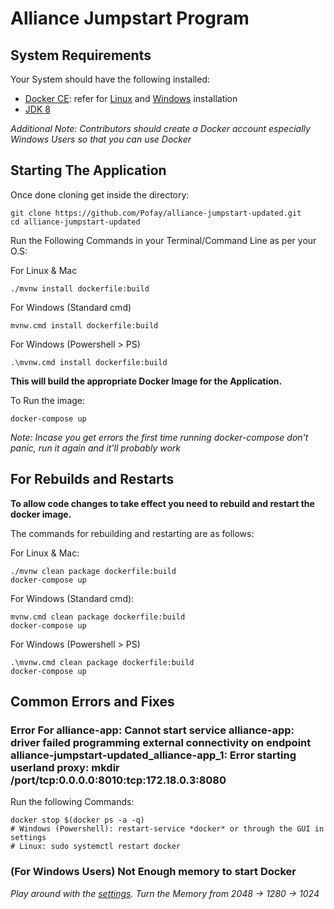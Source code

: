 # Alliance Jumpstart Program


## System Requirements

Your System should have the following installed:

* [Docker CE][docker]: refer for [Linux][linux] and [Windows][windows] installation
* [JDK 8][jdk8] 

*Additional Note: Contributors should create a Docker account especially Windows Users so that you can use Docker*

## Starting The Application

Once done cloning get inside the directory:

    git clone https://github.com/Pofay/alliance-jumpstart-updated.git
    cd alliance-jumpstart-updated 

Run the Following Commands in your Terminal/Command Line as per your O.S:

For Linux & Mac

    ./mvnw install dockerfile:build

For Windows (Standard cmd)

    mvnw.cmd install dockerfile:build

For Windows (Powershell > PS)

    .\mvnw.cmd install dockerfile:build

**This will build the appropriate Docker Image for the Application.**

To Run the image:

    docker-compose up

*Note: Incase you get errors the first time running docker-compose don't panic, run it again and it'll probably work*


## For Rebuilds and Restarts

**To allow code changes to take effect you need to rebuild and restart the docker image.**

The commands for rebuilding and restarting are as follows:


For Linux & Mac:

    ./mvnw clean package dockerfile:build
    docker-compose up

For Windows (Standard cmd):

    mvnw.cmd clean package dockerfile:build
    docker-compose up

For Windows (Powershell > PS)
 
    .\mvnw.cmd clean package dockerfile:build
    docker-compose up
   

## Common Errors and Fixes

### Error For alliance-app: Cannot start service alliance-app: driver failed programming external connectivity on endpoint alliance-jumpstart-updated_alliance-app_1: Error starting userland proxy: mkdir /port/tcp:0.0.0.0:8010:tcp:172.18.0.3:8080

Run the following Commands:

    docker stop $(docker ps -a -q)
    # Windows (Powershell): restart-service *docker* or through the GUI in settings
    # Linux: sudo systemctl restart docker

### (For Windows Users) Not Enough memory to start Docker

*Play around with the [settings](https://docs.docker.com/docker-for-windows/#advanced). Turn the Memory from 2048 -> 1280 -> 1024*

[linux]: https://docs.docker.com/install/linux/docker-ce/ubuntu/
[windows]: https://hub.docker.com/editions/community/docker-ce-desktop-windows
[jdk8]: https://www.oracle.com/technetwork/java/javase/downloads/jdk8-downloads-2133151.html
[docker]: https://www.docker.com/

